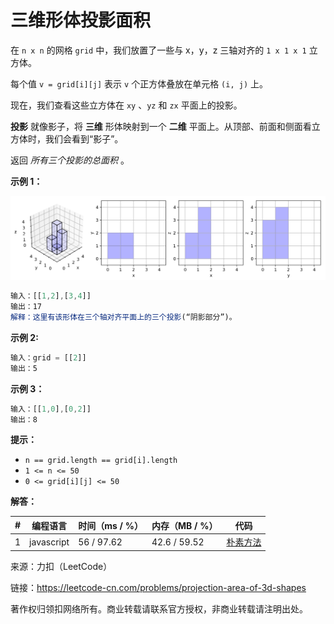 # 三维形体投影面积

在 `n x n` 的网格 `grid` 中，我们放置了一些与 x，y，z 三轴对齐的 `1 x 1 x 1` 立方体。

每个值 `v = grid[i][j]` 表示 `v` 个正方体叠放在单元格 `(i, j)` 上。

现在，我们查看这些立方体在 `xy` 、`yz` 和 `zx` 平面上的投影。

**投影** 就像影子，将 **三维** 形体映射到一个 **二维** 平面上。从顶部、前面和侧面看立方体时，我们会看到“影子”。

返回 *所有三个投影的总面积* 。

**示例 1：**

![示例1](./eg1.png)

``` javascript
输入：[[1,2],[3,4]]
输出：17
解释：这里有该形体在三个轴对齐平面上的三个投影(“阴影部分”)。
```

**示例 2:**

``` javascript
输入：grid = [[2]]
输出：5
```

**示例 3：**

``` javascript
输入：[[1,0],[0,2]]
输出：8
```

**提示：**

- `n == grid.length == grid[i].length`
- `1 <= n <= 50`
- `0 <= grid[i][j] <= 50`

**解答：**

**#**|**编程语言**|**时间（ms / %）**|**内存（MB / %）**|**代码**
--|--|--|--|--
1|javascript|56 / 97.62|42.6 / 59.52|[朴素方法](./javascript/ac_v1.js)

来源：力扣（LeetCode）

链接：https://leetcode-cn.com/problems/projection-area-of-3d-shapes

著作权归领扣网络所有。商业转载请联系官方授权，非商业转载请注明出处。
